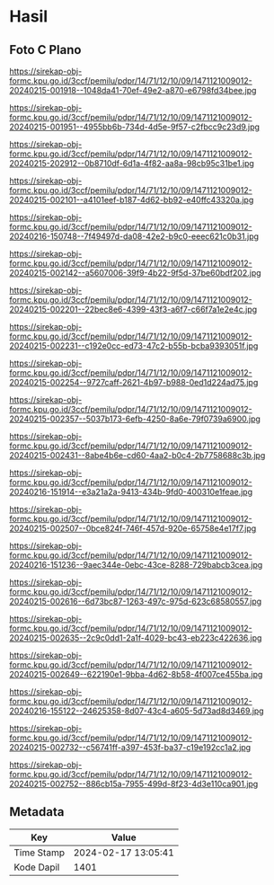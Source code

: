 # Hasil

## Foto C Plano

https://sirekap-obj-formc.kpu.go.id/3ccf/pemilu/pdpr/14/71/12/10/09/1471121009012-20240215-001918--1048da41-70ef-49e2-a870-e6798fd34bee.jpg

https://sirekap-obj-formc.kpu.go.id/3ccf/pemilu/pdpr/14/71/12/10/09/1471121009012-20240215-001951--4955bb6b-734d-4d5e-9f57-c2fbcc9c23d9.jpg

https://sirekap-obj-formc.kpu.go.id/3ccf/pemilu/pdpr/14/71/12/10/09/1471121009012-20240215-202912--0b8710df-6d1a-4f82-aa8a-98cb95c31be1.jpg

https://sirekap-obj-formc.kpu.go.id/3ccf/pemilu/pdpr/14/71/12/10/09/1471121009012-20240215-002101--a4101eef-b187-4d62-bb92-e40ffc43320a.jpg

https://sirekap-obj-formc.kpu.go.id/3ccf/pemilu/pdpr/14/71/12/10/09/1471121009012-20240216-150748--7f49497d-da08-42e2-b9c0-eeec621c0b31.jpg

https://sirekap-obj-formc.kpu.go.id/3ccf/pemilu/pdpr/14/71/12/10/09/1471121009012-20240215-002142--a5607006-39f9-4b22-9f5d-37be60bdf202.jpg

https://sirekap-obj-formc.kpu.go.id/3ccf/pemilu/pdpr/14/71/12/10/09/1471121009012-20240215-002201--22bec8e6-4399-43f3-a6f7-c66f7a1e2e4c.jpg

https://sirekap-obj-formc.kpu.go.id/3ccf/pemilu/pdpr/14/71/12/10/09/1471121009012-20240215-002231--c192e0cc-ed73-47c2-b55b-bcba9393051f.jpg

https://sirekap-obj-formc.kpu.go.id/3ccf/pemilu/pdpr/14/71/12/10/09/1471121009012-20240215-002254--9727caff-2621-4b97-b988-0ed1d224ad75.jpg

https://sirekap-obj-formc.kpu.go.id/3ccf/pemilu/pdpr/14/71/12/10/09/1471121009012-20240215-002357--5037b173-6efb-4250-8a6e-79f0739a6900.jpg

https://sirekap-obj-formc.kpu.go.id/3ccf/pemilu/pdpr/14/71/12/10/09/1471121009012-20240215-002431--8abe4b6e-cd60-4aa2-b0c4-2b7758688c3b.jpg

https://sirekap-obj-formc.kpu.go.id/3ccf/pemilu/pdpr/14/71/12/10/09/1471121009012-20240216-151914--e3a21a2a-9413-434b-9fd0-400310e1feae.jpg

https://sirekap-obj-formc.kpu.go.id/3ccf/pemilu/pdpr/14/71/12/10/09/1471121009012-20240215-002507--0bce824f-746f-457d-920e-65758e4e17f7.jpg

https://sirekap-obj-formc.kpu.go.id/3ccf/pemilu/pdpr/14/71/12/10/09/1471121009012-20240216-151236--9aec344e-0ebc-43ce-8288-729babcb3cea.jpg

https://sirekap-obj-formc.kpu.go.id/3ccf/pemilu/pdpr/14/71/12/10/09/1471121009012-20240215-002616--6d73bc87-1263-497c-975d-623c68580557.jpg

https://sirekap-obj-formc.kpu.go.id/3ccf/pemilu/pdpr/14/71/12/10/09/1471121009012-20240215-002635--2c9c0dd1-2a1f-4029-bc43-eb223c422636.jpg

https://sirekap-obj-formc.kpu.go.id/3ccf/pemilu/pdpr/14/71/12/10/09/1471121009012-20240215-002649--622190e1-9bba-4d62-8b58-4f007ce455ba.jpg

https://sirekap-obj-formc.kpu.go.id/3ccf/pemilu/pdpr/14/71/12/10/09/1471121009012-20240216-155122--24625358-8d07-43c4-a605-5d73ad8d3469.jpg

https://sirekap-obj-formc.kpu.go.id/3ccf/pemilu/pdpr/14/71/12/10/09/1471121009012-20240215-002732--c56741ff-a397-453f-ba37-c19e192cc1a2.jpg

https://sirekap-obj-formc.kpu.go.id/3ccf/pemilu/pdpr/14/71/12/10/09/1471121009012-20240215-002752--886cb15a-7955-499d-8f23-4d3e110ca901.jpg


## Metadata

| Key        | Value               |
| ---------- | ------------------- |
| Time Stamp | 2024-02-17 13:05:41 |
| Kode Dapil | 1401                |



